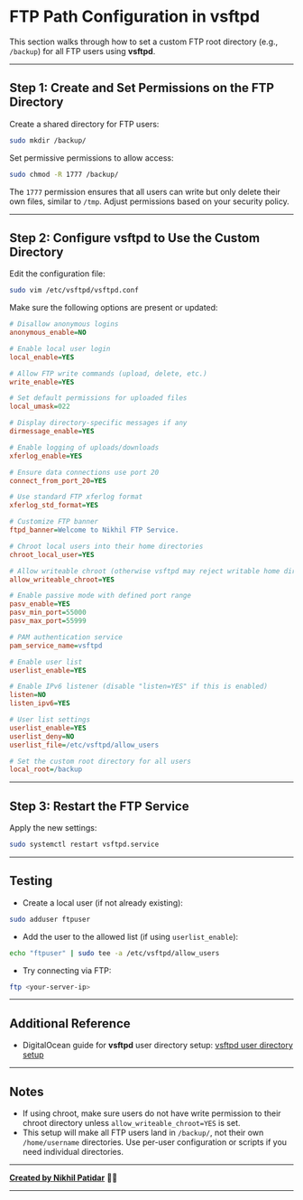 
# FTP Path Configuration in vsftpd

This section walks through how to set a custom FTP root directory (e.g., `/backup`) for all FTP users using **vsftpd**.

---

## Step 1: Create and Set Permissions on the FTP Directory

Create a shared directory for FTP users:

```bash
sudo mkdir /backup/
```

Set permissive permissions to allow access:

```bash
sudo chmod -R 1777 /backup/
```

The `1777` permission ensures that all users can write but only delete their own files, similar to `/tmp`. Adjust permissions based on your security policy.

---

## Step 2: Configure vsftpd to Use the Custom Directory

Edit the configuration file:

```bash
sudo vim /etc/vsftpd/vsftpd.conf
```

Make sure the following options are present or updated:

```ini
# Disallow anonymous logins
anonymous_enable=NO

# Enable local user login
local_enable=YES

# Allow FTP write commands (upload, delete, etc.)
write_enable=YES

# Set default permissions for uploaded files
local_umask=022

# Display directory-specific messages if any
dirmessage_enable=YES

# Enable logging of uploads/downloads
xferlog_enable=YES

# Ensure data connections use port 20
connect_from_port_20=YES

# Use standard FTP xferlog format
xferlog_std_format=YES

# Customize FTP banner
ftpd_banner=Welcome to Nikhil FTP Service.

# Chroot local users into their home directories
chroot_local_user=YES

# Allow writeable chroot (otherwise vsftpd may reject writable home dirs)
allow_writeable_chroot=YES

# Enable passive mode with defined port range
pasv_enable=YES
pasv_min_port=55000
pasv_max_port=55999

# PAM authentication service
pam_service_name=vsftpd

# Enable user list
userlist_enable=YES

# Enable IPv6 listener (disable "listen=YES" if this is enabled)
listen=NO
listen_ipv6=YES

# User list settings
userlist_enable=YES
userlist_deny=NO
userlist_file=/etc/vsftpd/allow_users

# Set the custom root directory for all users
local_root=/backup
```

---

## Step 3: Restart the FTP Service

Apply the new settings:

```bash
sudo systemctl restart vsftpd.service
```

---

## Testing

- Create a local user (if not already existing):

```bash
sudo adduser ftpuser
```

- Add the user to the allowed list (if using `userlist_enable`):

```bash
echo "ftpuser" | sudo tee -a /etc/vsftpd/allow_users
```

- Try connecting via FTP:

```bash
ftp <your-server-ip>
```

---

## Additional Reference

- DigitalOcean guide for **vsftpd** user directory setup: [vsftpd user directory setup](https://www.digitalocean.com/community/tutorials/how-to-setup-vsftpd-for-a-user-s-directory-on-ubuntu-14-04)

---

## Notes

- If using chroot, make sure users do not have write permission to their chroot directory unless `allow_writeable_chroot=YES` is set.
- This setup will make all FTP users land in `/backup/`, not their own `/home/username` directories. Use per-user configuration or scripts if you need individual directories.

---

[**Created by Nikhil Patidar**](https://github.com/nikhilpatidar01?new_signup=true) 🚀✨

---
